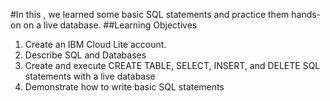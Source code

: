 #In this , we learned some basic SQL statements and practice them hands-on on a live database.
##Learning Objectives
1. Create an IBM Cloud Lite account.
2. Describe SQL and Databases
3. Create and execute CREATE TABLE, SELECT, INSERT, and DELETE SQL statements with a live database
4. Demonstrate how to write basic SQL statements
